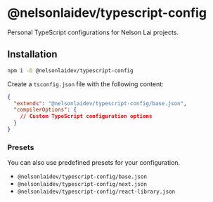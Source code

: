 # @nelsonlaidev/typescript-config

Personal TypeScript configurations for Nelson Lai projects.

## Installation

```bash
npm i -D @nelsonlaidev/typescript-config
```

Create a `tsconfig.json` file with the following content:

```json
{
  "extends": "@nelsonlaidev/typescript-config/base.json",
  "compilerOptions": {
    // Custom TypeScript configuration options
  }
}
```

### Presets

You can also use predefined presets for your configuration.

- `@nelsonlaidev/typescript-config/base.json`
- `@nelsonlaidev/typescript-config/next.json`
- `@nelsonlaidev/typescript-config/react-library.json`
